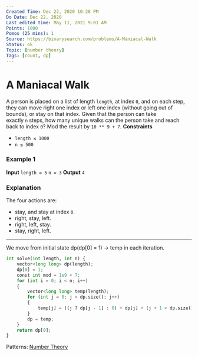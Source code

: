 ```yaml
---
Created Time: Dec 22, 2020 10:28 PM
Do Date: Dec 22, 2020
Last edited time: May 11, 2021 9:01 AM
Points: 1800
Pomos (25 mins): 1
Source: https://binarysearch.com/problems/A-Maniacal-Walk
Status: ok
Topic: [number theory]
Tags: [count, dp]
---
```


# A Maniacal Walk

A person is placed on a list of length `length`, at index `0`, and on each step, they can move right one index or left one index (without going out of bounds), or stay on that index.
Given that the person can take exactly `n` steps, how many unique walks can the person take and reach back to index `0`? Mod the result by `10 ** 9 + 7`.
**Constraints**
- `length ≤ 1000`
- `n ≤ 500`
### **Example 1**
****Input****
`length = 5`
`n = 3`
****Output****
`4`
### **Explanation**
The four actions are:
- stay, and stay at index `0`.
- right, stay, left.
- right, left, stay.
- stay, right, left.
---
We move from initial state dp(dp[0] = 1) → temp in each iteration. 
```python
int solve(int length, int n) {
    vector<long long> dp(length); 
    dp[0] = 1; 
    const int mod = 1e9 + 7; 
    for (int i = 0; i < n; i++)
    {
        vector<long long> temp(length); 
        for (int j = 0; j < dp.size(); j++)
        {
            temp[j] = ((j ? dp[j - 1] : 0) + dp[j] + (j + 1 < dp.size() ? dp[j + 1] : 0)) % mod; 
        }
        dp = temp; 
    }
    return dp[0]; 
}
```
Patterns: [Number Theory](Number%20Theory.md)
